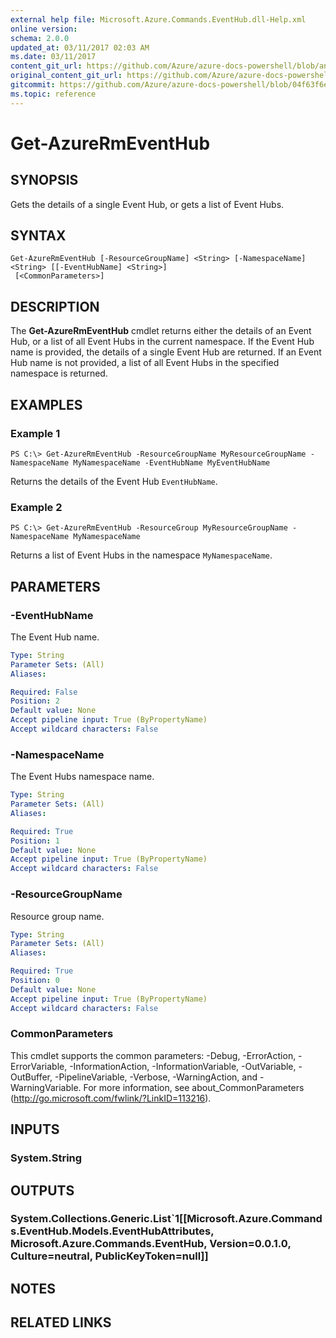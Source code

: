 ```yaml
---
external help file: Microsoft.Azure.Commands.EventHub.dll-Help.xml
online version:
schema: 2.0.0
updated_at: 03/11/2017 02:03 AM
ms.date: 03/11/2017
content_git_url: https://github.com/Azure/azure-docs-powershell/blob/anne052617/azureps-cmdlets-docs/ResourceManager/AzureRM.EventHub/v0.1.0/Get-AzureRmEventHub.md
original_content_git_url: https://github.com/Azure/azure-docs-powershell/blob/anne052617/azureps-cmdlets-docs/ResourceManager/AzureRM.EventHub/v0.1.0/Get-AzureRmEventHub.md
gitcommit: https://github.com/Azure/azure-docs-powershell/blob/04f63f6e685743ace2c57eb157574e34e8610b1c
ms.topic: reference
---
```


# Get-AzureRmEventHub

## SYNOPSIS
Gets the details of a single Event Hub, or gets a list of Event Hubs.

## SYNTAX

```
Get-AzureRmEventHub [-ResourceGroupName] <String> [-NamespaceName] <String> [[-EventHubName] <String>]
 [<CommonParameters>]
```

## DESCRIPTION
The **Get-AzureRmEventHub** cmdlet returns either the details of an Event Hub, or a list of all Event Hubs in the current namespace. If the Event Hub name is provided, the details of a single Event Hub are returned. If an Event Hub name is not provided, a list of all Event Hubs in the specified namespace is returned.

## EXAMPLES

### Example 1
```
PS C:\> Get-AzureRmEventHub -ResourceGroupName MyResourceGroupName -NamespaceName MyNamespaceName -EventHubName MyEventHubName
```

Returns the details of the Event Hub `EventHubName`.

### Example 2
```
PS C:\> Get-AzureRmEventHub -ResourceGroup MyResourceGroupName -NamespaceName MyNamespaceName
```

Returns a list of Event Hubs in the namespace `MyNamespaceName`.

## PARAMETERS

### -EventHubName
The Event Hub name.

```yaml
Type: String
Parameter Sets: (All)
Aliases: 

Required: False
Position: 2
Default value: None
Accept pipeline input: True (ByPropertyName)
Accept wildcard characters: False
```

### -NamespaceName
The Event Hubs namespace name.

```yaml
Type: String
Parameter Sets: (All)
Aliases: 

Required: True
Position: 1
Default value: None
Accept pipeline input: True (ByPropertyName)
Accept wildcard characters: False
```

### -ResourceGroupName
Resource group name.

```yaml
Type: String
Parameter Sets: (All)
Aliases: 

Required: True
Position: 0
Default value: None
Accept pipeline input: True (ByPropertyName)
Accept wildcard characters: False
```

### CommonParameters
This cmdlet supports the common parameters: -Debug, -ErrorAction, -ErrorVariable, -InformationAction, -InformationVariable, -OutVariable, -OutBuffer, -PipelineVariable, -Verbose, -WarningAction, and -WarningVariable. For more information, see about_CommonParameters (http://go.microsoft.com/fwlink/?LinkID=113216).

## INPUTS

### System.String

## OUTPUTS

### System.Collections.Generic.List`1[[Microsoft.Azure.Commands.EventHub.Models.EventHubAttributes, Microsoft.Azure.Commands.EventHub, Version=0.0.1.0, Culture=neutral, PublicKeyToken=null]]

## NOTES

## RELATED LINKS

